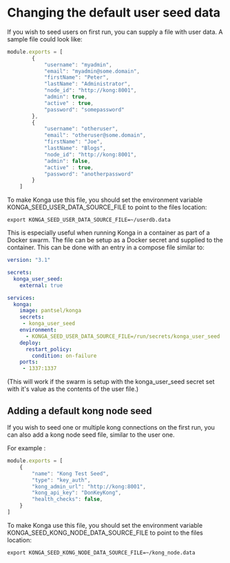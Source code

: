 # Changing the default user seed data

If you wish to seed users on first run, you can supply a file with user data.
A sample file could look like:

```javascript
module.exports = [
        {
            "username": "myadmin",
            "email": "myadmin@some.domain",
            "firstName": "Peter",
            "lastName": "Administrator",
            "node_id": "http://kong:8001",
            "admin": true,
            "active" : true,
            "password": "somepassword"
        },
        {
            "username": "otheruser",
            "email": "otheruser@some.domain",
            "firstName": "Joe",
            "lastName": "Blogs",
            "node_id": "http://kong:8001",
            "admin": false,
            "active" : true,
            "password": "anotherpassword"
        }
    ]
```

To make Konga use this file, you should set the environment variable KONGA_SEED_USER_DATA_SOURCE_FILE to point to the files location:

```shell
export KONGA_SEED_USER_DATA_SOURCE_FILE=~/userdb.data 
```

This is especially useful when running Konga in a container as part of a Docker swarm. The file can be setup as a Docker secret and supplied to the container. This can be done with an entry in a compose file similar to:

```yaml
version: "3.1"

secrets:
  konga_user_seed:
    external: true

services:
  konga:
    image: pantsel/konga
    secrets:
     - konga_user_seed
    environment:
      - KONGA_SEED_USER_DATA_SOURCE_FILE=/run/secrets/konga_user_seed
    deploy:
      restart_policy:
        condition: on-failure
    ports:
     - 1337:1337
```

(This will work if the swarm is setup with the konga_user_seed secret set with it's value as the contents of the user file.)

## Adding a default kong node seed

If you wish to seed one or multiple kong connections on the first run, you can also add a kong node seed file, similar to the user one.

For example :

```javascript
module.exports = [
    {
        "name": "Kong Test Seed",
        "type": "key_auth",
        "kong_admin_url": "http://kong:8001",
        "kong_api_key": "DonKeyKong",
        "health_checks": false,
    }
]
```

To make Konga use this file, you should set the environment variable KONGA_SEED_KONG_NODE_DATA_SOURCE_FILE to point to the files location:

```shell
export KONGA_SEED_KONG_NODE_DATA_SOURCE_FILE=~/kong_node.data 
```
